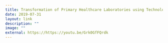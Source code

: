 ```yaml
---
title: Transformation of Primary Healthcare Laboratories using Technologies
date: 2019-07-31
layout: link
description: ""
image: ""
external: https://https://youtu.be/Grk0GfFQrdk
---
```

